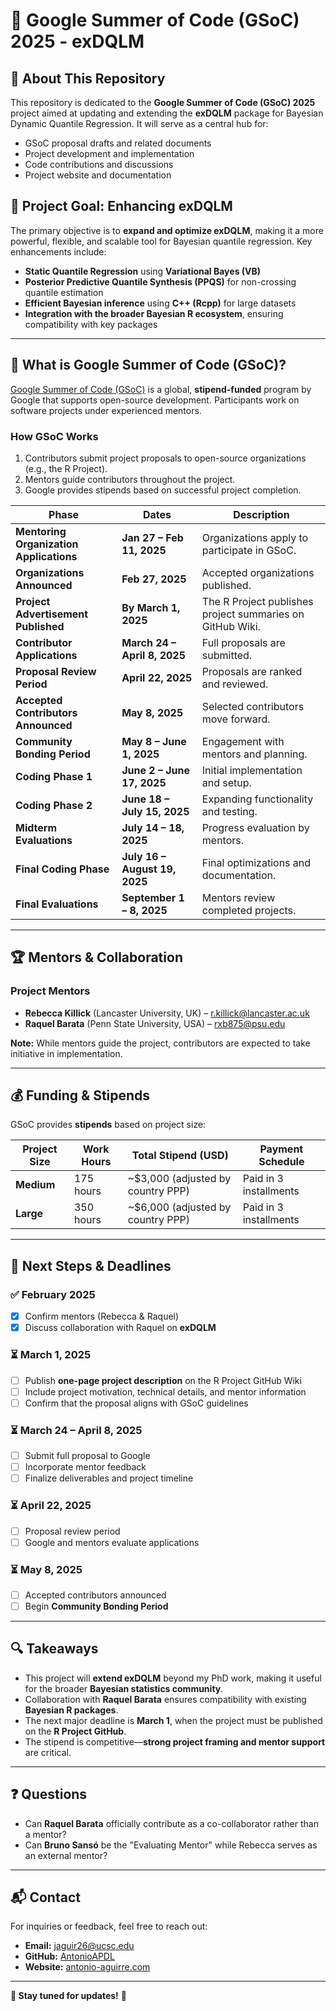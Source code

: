 # 📢 Google Summer of Code (GSoC) 2025 - exDQLM

## 🚀 About This Repository
This repository is dedicated to the **Google Summer of Code (GSoC) 2025** project aimed at updating and extending the **exDQLM** package for Bayesian Dynamic Quantile Regression. It will serve as a central hub for:
- GSoC proposal drafts and related documents
- Project development and implementation
- Code contributions and discussions
- Project website and documentation

## 🎯 Project Goal: Enhancing exDQLM
The primary objective is to **expand and optimize exDQLM**, making it a more powerful, flexible, and scalable tool for Bayesian quantile regression. Key enhancements include:
- **Static Quantile Regression** using **Variational Bayes (VB)**
- **Posterior Predictive Quantile Synthesis (PPQS)** for non-crossing quantile estimation
- **Efficient Bayesian inference** using **C++ (Rcpp)** for large datasets
- **Integration with the broader Bayesian R ecosystem**, ensuring compatibility with key packages

---

## 📌 What is Google Summer of Code (GSoC)?
[Google Summer of Code (GSoC)](https://summerofcode.withgoogle.com/) is a global, **stipend-funded** program by Google that supports open-source development. Participants work on software projects under experienced mentors.

### **How GSoC Works**
1. Contributors submit project proposals to open-source organizations (e.g., the R Project).
2. Mentors guide contributors throughout the project.
3. Google provides stipends based on successful project completion.

| **Phase**                     | **Dates**               | **Description**  |
|--------------------------------|-------------------------|------------------|
| **Mentoring Organization Applications** | **Jan 27 – Feb 11, 2025** | Organizations apply to participate in GSoC. |
| **Organizations Announced**    | **Feb 27, 2025**        | Accepted organizations published. |
| **Project Advertisement Published** | **By March 1, 2025** | The R Project publishes project summaries on GitHub Wiki. |
| **Contributor Applications**   | **March 24 – April 8, 2025** | Full proposals are submitted. |
| **Proposal Review Period**     | **April 22, 2025**      | Proposals are ranked and reviewed. |
| **Accepted Contributors Announced** | **May 8, 2025** | Selected contributors move forward. |
| **Community Bonding Period**   | **May 8 – June 1, 2025** | Engagement with mentors and planning. |
| **Coding Phase 1**             | **June 2 – June 17, 2025** | Initial implementation and setup. |
| **Coding Phase 2**             | **June 18 – July 15, 2025** | Expanding functionality and testing. |
| **Midterm Evaluations**        | **July 14 – 18, 2025**  | Progress evaluation by mentors. |
| **Final Coding Phase**         | **July 16 – August 19, 2025** | Final optimizations and documentation. |
| **Final Evaluations**          | **September 1 – 8, 2025** | Mentors review completed projects. |

---

## 🏆 Mentors & Collaboration
### **Project Mentors**
- **Rebecca Killick** (Lancaster University, UK) – [r.killick@lancaster.ac.uk](mailto:r.killick@lancaster.ac.uk)
- **Raquel Barata** (Penn State University, USA) – [rxb875@psu.edu](mailto:rxb875@psu.edu)

**Note:** While mentors guide the project, contributors are expected to take initiative in implementation.

---

## 💰 Funding & Stipends
GSoC provides **stipends** based on project size:

| **Project Size** | **Work Hours** | **Total Stipend (USD)** | **Payment Schedule** |
|-----------------|--------------|--------------------|------------------|
| **Medium** | 175 hours | ~$3,000 (adjusted by country PPP) | Paid in 3 installments |
| **Large** | 350 hours | ~$6,000 (adjusted by country PPP) | Paid in 3 installments |

---

## 📅 Next Steps & Deadlines
### ✅ **February 2025**
- [x] Confirm mentors (Rebecca & Raquel)
- [x] Discuss collaboration with Raquel on **exDQLM**

### ⏳ **March 1, 2025**
- [ ] Publish **one-page project description** on the R Project GitHub Wiki
- [ ] Include project motivation, technical details, and mentor information
- [ ] Confirm that the proposal aligns with GSoC guidelines

### ⏳ **March 24 – April 8, 2025**
- [ ] Submit full proposal to Google
- [ ] Incorporate mentor feedback
- [ ] Finalize deliverables and project timeline

### ⏳ **April 22, 2025**
- [ ] Proposal review period
- [ ] Google and mentors evaluate applications

### ⏳ **May 8, 2025**
- [ ] Accepted contributors announced
- [ ] Begin **Community Bonding Period**

---

## 🔍 Takeaways
- This project will **extend exDQLM** beyond my PhD work, making it useful for the broader **Bayesian statistics community**.
- Collaboration with **Raquel Barata** ensures compatibility with existing **Bayesian R packages**.
- The next major deadline is **March 1**, when the project must be published on the **R Project GitHub**.
- The stipend is competitive—**strong project framing and mentor support** are critical.

---

## ❓ Questions
- Can **Raquel Barata** officially contribute as a co-collaborator rather than a mentor?
- Can **Bruno Sansó** be the "Evaluating Mentor" while Rebecca serves as an external mentor?

---

## 📬 Contact
For inquiries or feedback, feel free to reach out:
- **Email:** [jaguir26@ucsc.edu](mailto:jaguir26@ucsc.edu)
- **GitHub:** [AntonioAPDL](https://github.com/AntonioAPDL)
- **Website:** [antonio-aguirre.com](https://antonio-aguirre.com)

---

**📌 Stay tuned for updates!** 🚀

